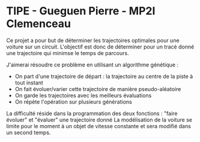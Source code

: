# TIPE - Gueguen Pierre - MP2I Clemenceau

Ce projet a pour but de déterminer les trajectoires optimales pour une voiture sur un circuit.
L'objectif est donc de déterminer pour un tracé donné une trajectoire qui minimse le temps de parcours.

J'aimerai résoudre ce problème en utilisant un algorithme génétique :
 - On part d'une trajectoire de départ : la trajectoire au centre de la piste à tout instant
 - On fait évoluer/varier cette trajectoire de manière pseudo-aléatoire
 - On garde les trajectoires avec les meilleurs évaluations
 - On répète l'opération sur plusieurs générations

La difficulté réside dans la programmation des deux fonctions : "faire évoluer" et "évaluer" une trajectoire donné
La modélisation de la voiture se limite pour le moment à un objet de vitesse constante et sera modifié dans un second temps.
